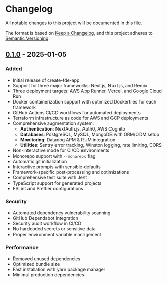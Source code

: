 # Changelog

All notable changes to this project will be documented in this file.

The format is based on [Keep a Changelog](https://keepachangelog.com/en/1.0.0/),
and this project adheres to [Semantic Versioning](https://semver.org/spec/v2.0.0.html).

## [0.1.0] - 2025-01-05

### Added
- Initial release of create-fde-app
- Support for three major frameworks: Next.js, Nuxt.js, and Remix
- Three deployment targets: AWS App Runner, Vercel, and Google Cloud Run
- Docker containerization support with optimized Dockerfiles for each framework
- GitHub Actions CI/CD workflows for automated deployments
- Terraform infrastructure as code for AWS and GCP deployments
- Comprehensive augmentation system:
  - **Authentication**: NextAuth.js, Auth0, AWS Cognito
  - **Databases**: PostgreSQL, MySQL, MongoDB with ORM/ODM setup
  - **Monitoring**: Datadog APM & RUM integration
  - **Utilities**: Sentry error tracking, Winston logging, rate limiting, CORS
- Non-interactive mode for CI/CD environments
- Monorepo support with `--monorepo` flag
- Automatic git initialization
- Interactive prompts with sensible defaults
- Framework-specific post-processing and optimizations
- Comprehensive test suite with Jest
- TypeScript support for generated projects
- ESLint and Prettier configurations

### Security
- Automated dependency vulnerability scanning
- GitHub Dependabot integration
- Security audit workflow in CI/CD
- No hardcoded secrets or sensitive data
- Proper environment variable management

### Performance
- Removed unused dependencies
- Optimized bundle size
- Fast installation with yarn package manager
- Minimal production dependencies

[0.1.0]: https://github.com/BrainFiber/create-fde-app/releases/tag/v0.1.0